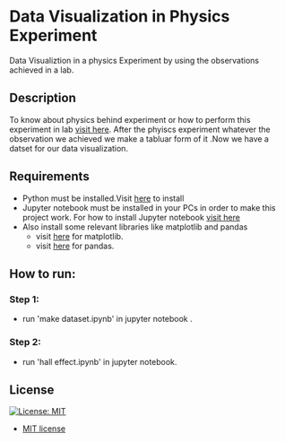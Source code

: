# Data Visualization in Physics Experiment
Data Visualiztion in a physics Experiment by using the observations achieved in a lab.

## Description
To know about physics behind experiment or how to perform this experiment in lab [visit here](https://vlab.amrita.edu/?sub=1&brch=282&sim=879&cnt=1).
After the phyiscs experiment whatever the observation we achieved we make a tabluar form of it .Now we have  a datset for our data visualization.


## Requirements

- Python must be installed.Visit [here](https://www.python.org/downloads/) to install
- Jupyter notebook must be installed in your PCs in order to  make this project work.
For how to install Jupyter notebook [visit here](https://jupyter.org/install)
- Also install some relevant libraries like matplotlib and pandas
	- visit [here](https://matplotlib.org/3.1.1/users/installing.html) for matplotlib.
	- visit [here](https://pandas.pydata.org/pandas-docs/stable/install.html) for pandas.
## How to run:
### Step 1:
* run 'make dataset.ipynb' in jupyter notebook .
### Step 2:
* run 'hall effect.ipynb' in jupyter notebook.


## License
[![License: MIT](https://img.shields.io/badge/License-MIT-yellow.svg)](https://opensource.org/licenses/MIT)
	
  - [MIT license](https://opensource.org/licenses/mit-license.php)
